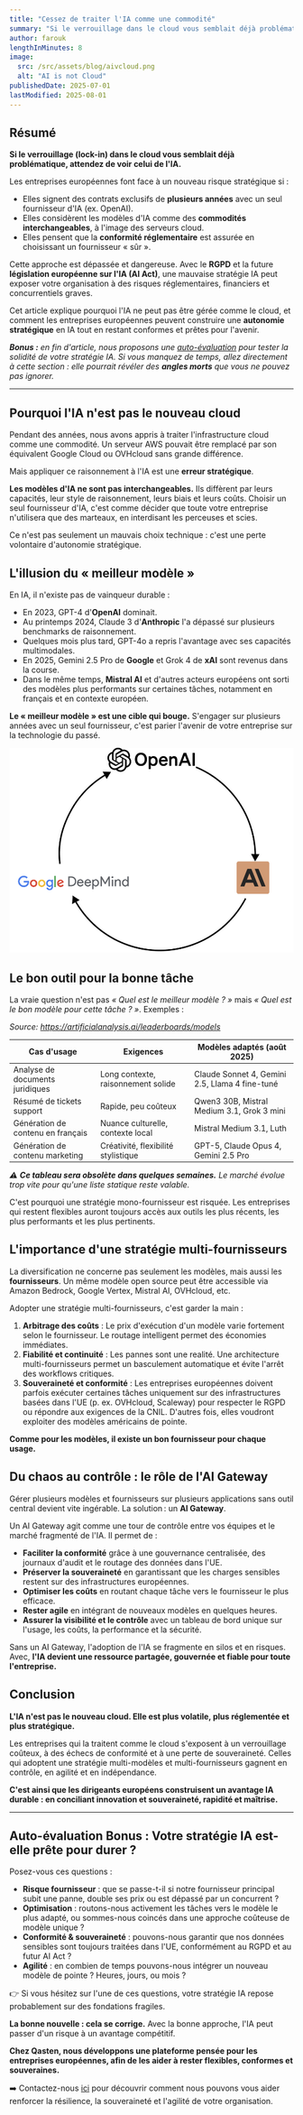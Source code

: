 ```yaml
---
title: "Cessez de traiter l'IA comme une commodité"
summary: "Si le verrouillage dans le cloud vous semblait déjà problématique, celui de l'IA sera catastrophique. Signer un contrat pluriannuel avec un fournisseur est la manière la plus rapide de perdre le contrôle de votre stratégie IA."
author: farouk
lengthInMinutes: 8
image:
  src: /src/assets/blog/aivcloud.png
  alt: "AI is not Cloud"
publishedDate: 2025-07-01
lastModified: 2025-08-01
---
```


## Résumé

**Si le verrouillage (lock-in) dans le cloud vous semblait déjà problématique, attendez de voir celui de l'IA.**

Les entreprises européennes font face à un nouveau risque stratégique si :

- Elles signent des contrats exclusifs de **plusieurs années** avec un seul fournisseur d'IA (ex. OpenAI).
- Elles considèrent les modèles d'IA comme des **commodités interchangeables**, à l'image des serveurs cloud.
- Elles pensent que la **conformité réglementaire** est assurée en choisissant un fournisseur « sûr ».

Cette approche est dépassée et dangereuse. Avec le **RGPD** et la future **législation européenne sur l'IA (AI Act)**, une mauvaise stratégie IA peut exposer votre organisation à des risques réglementaires, financiers et concurrentiels graves.

Cet article explique pourquoi l'IA ne peut pas être gérée comme le cloud, et comment les entreprises européennes peuvent construire une **autonomie stratégique** en IA tout en restant conformes et prêtes pour l'avenir.

_**Bonus :** en fin d'article, nous proposons une [auto-évaluation](#auto-évaluation-bonus--votre-stratégie-ia-est-elle-prête-pour-durer) pour tester la solidité de votre stratégie IA. Si vous manquez de temps, allez directement à cette section : elle pourrait révéler des **angles morts** que vous ne pouvez pas ignorer._

---

## Pourquoi l'IA n'est pas le nouveau cloud

Pendant des années, nous avons appris à traiter l'infrastructure cloud comme une commodité. Un serveur AWS pouvait être remplacé par son équivalent Google Cloud ou OVHcloud sans grande différence.

Mais appliquer ce raisonnement à l'IA est une **erreur stratégique**.

**Les modèles d'IA ne sont pas interchangeables.** Ils diffèrent par leurs capacités, leur style de raisonnement, leurs biais et leurs coûts. Choisir un seul fournisseur d'IA, c'est comme décider que toute votre entreprise n'utilisera que des marteaux, en interdisant les perceuses et scies.

Ce n'est pas seulement un mauvais choix technique : c'est une perte volontaire d'autonomie stratégique.

## L'illusion du « meilleur modèle »

En IA, il n'existe pas de vainqueur durable :

- En 2023, GPT-4 d'**OpenAI** dominait.
- Au printemps 2024, Claude 3 d'**Anthropic** l'a dépassé sur plusieurs benchmarks de raisonnement.
- Quelques mois plus tard, GPT-4o a repris l'avantage avec ses capacités multimodales.
- En 2025, Gemini 2.5 Pro de **Google** et Grok 4 de **xAI** sont revenus dans la course.
- Dans le même temps, **Mistral AI** et d'autres acteurs européens ont sorti des modèles plus performants sur certaines tâches, notamment en français et en contexte européen.

**Le « meilleur modèle » est une cible qui bouge.** S'engager sur plusieurs années avec un seul fournisseur, c'est parier l'avenir de votre entreprise sur la technologie du passé.

![La course aux LLMs](../../assets/blog/race.png)

## Le bon outil pour la bonne tâche

La vraie question n'est pas _« Quel est le meilleur modèle ? »_ mais _« Quel est le bon modèle pour cette tâche ? »_. Exemples :

_Source: https://artificialanalysis.ai/leaderboards/models_

| **Cas d'usage**                   | **Exigences**                       | **Modèles adaptés (août 2025)**                |
| --------------------------------- | ----------------------------------- | ---------------------------------------------- |
| Analyse de documents juridiques   | Long contexte, raisonnement solide  | Claude Sonnet 4, Gemini 2.5, Llama 4 fine-tuné |
| Résumé de tickets support         | Rapide, peu coûteux                 | Qwen3 30B, Mistral Medium 3.1, Grok 3 mini     |
| Génération de contenu en français | Nuance culturelle, contexte local   | Mistral Medium 3.1, Luth                       |
| Génération de contenu marketing   | Créativité, flexibilité stylistique | GPT-5, Claude Opus 4, Gemini 2.5 Pro           |

_⚠️ **Ce tableau sera obsolète dans quelques semaines.** Le marché évolue trop vite pour qu'une liste statique reste valable._

C'est pourquoi une stratégie mono-fournisseur est risquée. Les entreprises qui restent flexibles auront toujours accès aux outils les plus récents, les plus performants et les plus pertinents.

## L'importance d'une stratégie multi-fournisseurs

La diversification ne concerne pas seulement les modèles, mais aussi les **fournisseurs**. Un même modèle open source peut être accessible via Amazon Bedrock, Google Vertex, Mistral AI, OVHcloud, etc.

Adopter une stratégie multi-fournisseurs, c'est garder la main :

1. **Arbitrage des coûts** : Le prix d'exécution d'un modèle varie fortement selon le fournisseur. Le routage intelligent permet des économies immédiates.
2. **Fiabilité et continuité** : Les pannes sont une realité. Une architecture multi-fournisseurs permet un basculement automatique et évite l'arrêt des workflows critiques.
3. **Souveraineté et conformité** : Les entreprises européennes doivent parfois exécuter certaines tâches uniquement sur des infrastructures basées dans l'UE (p. ex. OVHcloud, Scaleway) pour respecter le RGPD ou répondre aux exigences de la CNIL. D'autres fois, elles voudront exploiter des modèles américains de pointe.

**Comme pour les modèles, il existe un bon fournisseur pour chaque usage.**

## Du chaos au contrôle : le rôle de l'AI Gateway

Gérer plusieurs modèles et fournisseurs sur plusieurs applications sans outil central devient vite ingérable. La solution : un **AI Gateway**.

Un AI Gateway agit comme une tour de contrôle entre vos équipes et le marché fragmenté de l'IA. Il permet de :

- **Faciliter la conformité** grâce à une gouvernance centralisée, des journaux d'audit et le routage des données dans l'UE.
- **Préserver la souveraineté** en garantissant que les charges sensibles restent sur des infrastructures européennes.
- **Optimiser les coûts** en routant chaque tâche vers le fournisseur le plus efficace.
- **Rester agile** en intégrant de nouveaux modèles en quelques heures.
- **Assurer la visibilité et le contrôle** avec un tableau de bord unique sur l'usage, les coûts, la performance et la sécurité.

Sans un AI Gateway, l'adoption de l'IA se fragmente en silos et en risques. Avec, **l'IA devient une ressource partagée, gouvernée et fiable pour toute l'entreprise.**

## Conclusion

**L'IA n'est pas le nouveau cloud. Elle est plus volatile, plus réglementée et plus stratégique.**

Les entreprises qui la traitent comme le cloud s'exposent à un verrouillage coûteux, à des échecs de conformité et à une perte de souveraineté. Celles qui adoptent une stratégie multi-modèles et multi-fournisseurs gagnent en contrôle, en agilité et en indépendance.

**C'est ainsi que les dirigeants européens construisent un avantage IA durable : en conciliant innovation et souveraineté, rapidité et maîtrise.**

---

## Auto-évaluation Bonus : Votre stratégie IA est-elle prête pour durer ?

Posez-vous ces questions :

- **Risque fournisseur** : que se passe-t-il si notre fournisseur principal subit une panne, double ses prix ou est dépassé par un concurrent ?
- **Optimisation** : routons-nous activement les tâches vers le modèle le plus adapté, ou sommes-nous coincés dans une approche coûteuse de modèle unique ?
- **Conformité & souveraineté** : pouvons-nous garantir que nos données sensibles sont toujours traitées dans l'UE, conformément au RGPD et au futur AI Act ?
- **Agilité** : en combien de temps pouvons-nous intégrer un nouveau modèle de pointe ? Heures, jours, ou mois ?

👉 Si vous hésitez sur l'une de ces questions, votre stratégie IA repose probablement sur des fondations fragiles.

**La bonne nouvelle : cela se corrige.** Avec la bonne approche, l'IA peut passer d'un risque à un avantage compétitif.

**Chez Qasten, nous développons une plateforme pensée pour les entreprises européennes, afin de les aider à rester flexibles, conformes et souveraines.**

➡️ Contactez-nous [ici](/fr/#contact-us) pour découvrir comment nous pouvons vous aider renforcer la résilience, la souveraineté et l'agilité de votre organisation.
